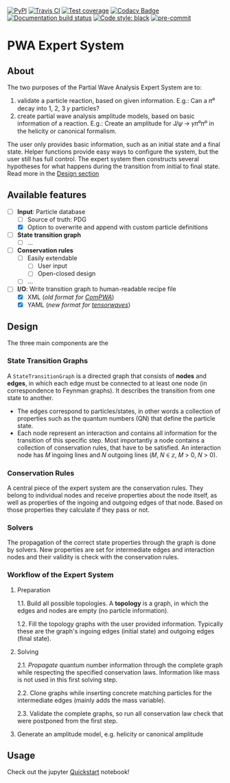 [![PyPI](https://badge.fury.io/py/expertsystem.svg)](https://pypi.org/project/expertsystem)
[![Travis CI](https://travis-ci.com/ComPWA/expertsystem.svg?branch=master)](https://travis-ci.com/ComPWA/expertsystem)
[![Test coverage](https://codecov.io/gh/ComPWA/expertsystem/branch/master/graph/badge.svg)](https://codecov.io/gh/ComPWA/expertsystem)
[![Codacy Badge](https://api.codacy.com/project/badge/Grade/db355758fb0e4654818b85997f03e3b8)](https://www.codacy.com/gh/ComPWA/expertsystem)
[![Documentation build status](https://readthedocs.org/projects/expertsystem/badge/?version=latest)](https://pwa.readthedocs.io/projects/expertsystem/)
[![Code style: black](https://img.shields.io/badge/code%20style-black-000000.svg)](https://github.com/psf/black)
[![pre-commit](https://img.shields.io/badge/pre--commit-enabled-brightgreen)](https://github.com/pre-commit/pre-commit)

# PWA Expert System

## About

The two purposes of the Partial Wave Analysis Expert System are to:

1. validate a particle reaction, based on given information. E.g.: Can a 𝜋⁰
   decay into 1, 2, 3 𝛾 particles?
2. create partial wave analysis amplitude models, based on basic information of
   a reaction. E.g.: Create an amplitude for J/𝜓 → 𝛾𝜋⁰𝜋⁰ in the helicity or
   canonical formalism.

The user only provides basic information, such as an initial state and a final
state. Helper functions provide easy ways to configure the system, but the user
still has full control. The expert system then constructs several hypotheses
for what happens during the transition from initial to final state. Read more
in the [Design section](#Design)

## Available features

- [ ] **Input**: Particle database
  - [ ] Source of truth: PDG
  - [x] Option to overwrite and append with custom particle definitions
- [ ] **State transition graph**
  - [ ] ...
- [ ] **Conservation rules**
  - [ ] Easily extendable
    - [ ] User input
    - [ ] Open-closed design
  - [ ] ...
- [ ] **I/O**: Write transition graph to human-readable recipe file
  - [x] XML (*old format for [ComPWA](https://compwa.github.io/)*)
  - [x] YAML (*new format for
    [tensorwaves](https://pwa.readthedocs.io/projects/tensorwaves/en/latest)*)

## Design

The three main components are the

### State Transition Graphs
A `StateTransitionGraph` is a directed graph that consists of **nodes** and
**edges**, in which each edge must be connected to at least one node (in
correspondence to Feynman graphs). It describes the transition from one state
to another.
- The edges correspond to particles/states, in other words a collection of
  properties such as the quantum numbers (QN) that define the particle state.
- Each node represent an interaction and contains all information for the
  transition of this specific step. Most importantly a node contains a
  collection of conservation rules, that have to be satisfied. An interaction
  node has 𝑀 ingoing lines and 𝑁 outgoing lines (𝑀, 𝑁 ∈ 𝕫, 𝑀 > 0, 𝑁 > 0).

### Conservation Rules
A central piece of the expert system are the conservation rules. They belong to
individual nodes and receive properties about the node itself, as well as
properties of the ingoing and outgoing edges of that node. Based on those
properties they calculate if they pass or not.

### Solvers
The propagation of the correct state properties through the graph is done by
solvers. New properties are set for intermediate edges and interaction nodes
and their validity is check with the conservation rules.

### Workflow of the Expert System

1. Preparation

   1.1. Build all possible topologies. A **topology** is a graph, in which the
   edges and nodes are empty (no particle information).

   1.2. Fill the topology graphs with the user provided information. Typically
   these are the graph's ingoing edges (initial state) and outgoing edges
   (final state).

2. Solving

   2.1. *Propagate* quantum number information through the complete graph while
   respecting the specified conservation laws. Information like mass is not
   used in this first solving step.

   2.2. Clone graphs while inserting concrete matching particles for the
   intermediate edges (mainly adds the mass variable).

   2.3. Validate the complete graphs, so run all conservation law check that
   were postponed from the first step.

3. Generate an amplitude model, e.g. helicity or canonical amplitude

## Usage

Check out the jupyter [Quickstart](
  https://github.com/ComPWA/expertsystem/blob/master/examples/jupyter/QuickStart.ipynb)
notebook!
